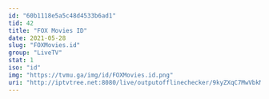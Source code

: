 ```yaml
---
id: "60b1118e5a5c48d4533b6ad1"
tid: 42
title: "FOX Movies ID"
date: 2021-05-28
slug: "FOXMovies.id"
group: "LiveTV"
stat: 1
iso: "id"
img: "https://tvmu.ga/img/id/FOXMovies.id.png"
uri: "http://iptvtree.net:8080/live/outputofflinechecker/9kyZXqC7MwVbkMnJmf/165078.m3u8"
---
```

